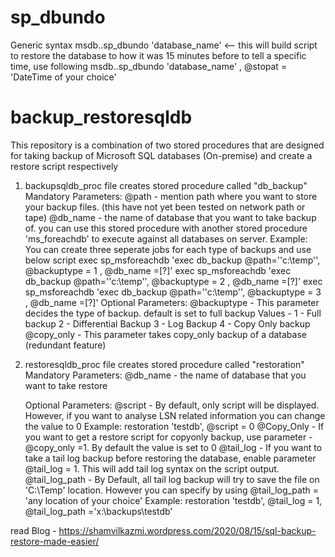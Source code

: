 # sp_dbundo

Generic syntax
msdb..sp_dbundo 'database_name' <-- this will build script to restore the database to how it was 15 minutes before
to tell a specific time, use following
msdb..sp_dbundo 'database_name' , @stopat = 'DateTime of your choice'



# backup_restoresqldb
This repository is a combination of two stored procedures that are designed for taking backup of Microsoft SQL databases (On-premise) and create a restore script respectively

1. backupsqldb_proc file creates stored procedure called "db_backup"
    Mandatory Parameters:
      @path - mention path where you want to store your backup files. (this have not yet been tested on network path or tape)
      @db_name - the name of database that you want to take backup of.
                 you can use this stored procedure with another stored procedure 'ms_foreachdb' to execute against all databases on server.
                      Example:
                        You can create three seperate jobs for each type of backups and use below script
                            exec sp_msforeachdb 'exec db_backup @path=''c:\temp\'', @backuptype = 1 , @db_name =[?]'
                            exec sp_msforeachdb 'exec db_backup @path=''c:\temp\'', @backuptype = 2 , @db_name =[?]'
                            exec sp_msforeachdb 'exec db_backup @path=''c:\temp\'', @backuptype = 3 , @db_name =[?]'
    Optional Parameters:
      @backuptype - This parameter decides the type of backup. default is set to full backup
          Values -
           1 - Full backup
           2 - Differential Backup
           3 - Log Backup
           4 - Copy Only backup
      @copy_only - This parameter takes copy_only backup of a database (redundant feature)
   
   
2. restoresqldb_proc file creates stored procedure called "restoration"
    Mandatory Parameters:
      @db_name - the name of database that you want to take restore
                 
    Optional Parameters:
      @script - By default, only script will be displayed. However, if you want to analyse LSN related information you can change the value to 0
                Example:
                          restoration 'testdb', @script = 0
      @Copy_Only - If you want to get a restore script for copyonly backup, use parameter - @copy_only =1. By default the value is set to 0
      @tail_log - If you want to take a tail log backup before restoring the database, enable parameter @tail_log = 1. This will add tail log syntax on the script output.
      @tail_log_path -  By Default, all tail log backup will try to save the file on 'C:\Temp\' location. However you can specify by using @tail_log_path = 'any location of your choice'
      Example:
        restoration 'testdb', @tail_log = 1, @tail_log_path ='x:\backups\testdb\'
        
      
read Blog - https://shamvilkazmi.wordpress.com/2020/08/15/sql-backup-restore-made-easier/
